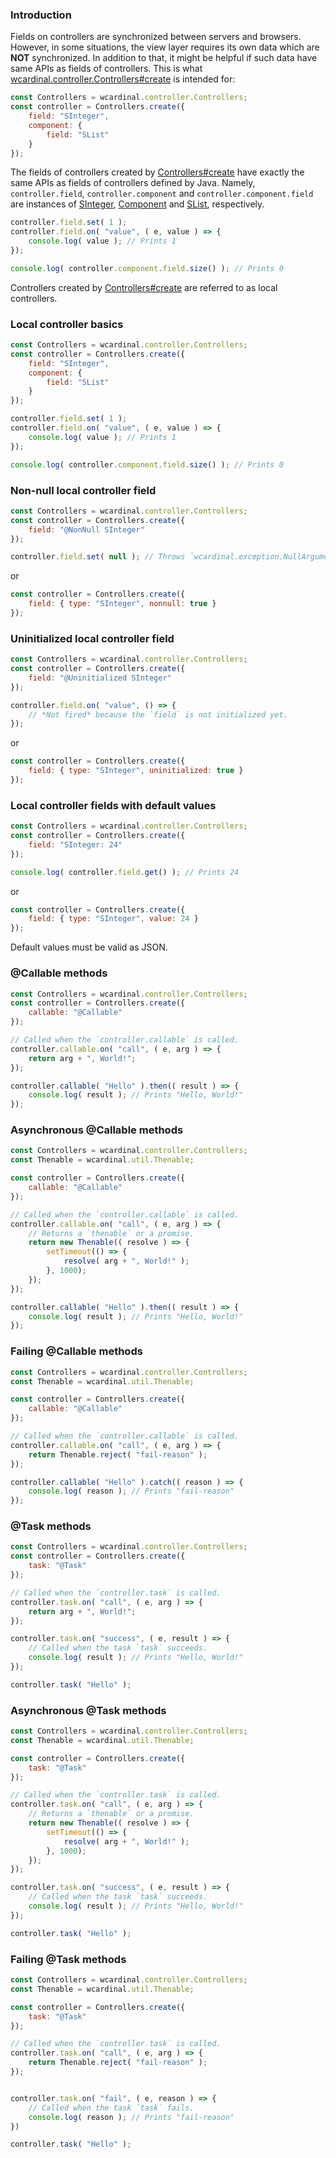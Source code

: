 ### Introduction

Fields on controllers are synchronized between servers and browsers.
However, in some situations, the view layer requires its own data which are **NOT** synchronized.
In addition to that, it might be helpful if such data have same APIs as fields of controllers.
This is what [wcardinal.controller.Controllers#create][1] is intended for:

```javascript
const Controllers = wcardinal.controller.Controllers;
const controller = Controllers.create({
	field: "SInteger",
	component: {
		field: "SList"
	}
});
```

The fields of controllers created by [Controllers#create][1] have exactly the same APIs as fields of controllers defined by Java.
Namely, `controller.field`, `controller.component` and `controller.component.field` are instances of [SInteger](../api/js/classes/controller_data.sinteger.html), [Component](../api/js/interfaces/controller.component.html) and [SList](../api/js/classes/controller_data.slist.html), respectively.

```javascript
controller.field.set( 1 );
controller.field.on( "value", ( e, value ) => {
	console.log( value ); // Prints 1
});

console.log( controller.component.field.size() ); // Prints 0
```

Controllers created by [Controllers#create][1] are referred to as local controllers.

[1]: ../api/js/classes/controller.controllers.html#create

### Local controller basics

```javascript
const Controllers = wcardinal.controller.Controllers;
const controller = Controllers.create({
	field: "SInteger",
	component: {
		field: "SList"
	}
});

controller.field.set( 1 );
controller.field.on( "value", ( e, value ) => {
	console.log( value ); // Prints 1
});

console.log( controller.component.field.size() ); // Prints 0
```

### Non-null local controller field

```javascript
const Controllers = wcardinal.controller.Controllers;
const controller = Controllers.create({
	field: "@NonNull SInteger"
});

controller.field.set( null ); // Throws `wcardinal.exception.NullArgumentException`
```

or

```javascript
const controller = Controllers.create({
	field: { type: "SInteger", nonnull: true }
});
```

### Uninitialized local controller field

```javascript
const Controllers = wcardinal.controller.Controllers;
const controller = Controllers.create({
	field: "@Uninitialized SInteger"
});

controller.field.on( "value", () => {
    // *Not fired* because the `field` is not initialized yet.
});
```

or

```javascript
const controller = Controllers.create({
	field: { type: "SInteger", uninitialized: true }
});
```

### Local controller fields with default values

```javascript
const Controllers = wcardinal.controller.Controllers;
const controller = Controllers.create({
	field: "SInteger: 24"
});

console.log( controller.field.get() ); // Prints 24
```

or

```javascript
const controller = Controllers.create({
	field: { type: "SInteger", value: 24 }
});
```

Default values must be valid as JSON.

### @Callable methods

```javascript
const Controllers = wcardinal.controller.Controllers;
const controller = Controllers.create({
	callable: "@Callable"
});

// Called when the `controller.callable` is called.
controller.callable.on( "call", ( e, arg ) => {
	return arg + ", World!";
});

controller.callable( "Hello" ).then(( result ) => {
	console.log( result ); // Prints "Hello, World!"
});
```

### Asynchronous @Callable methods

```javascript
const Controllers = wcardinal.controller.Controllers;
const Thenable = wcardinal.util.Thenable;

const controller = Controllers.create({
	callable: "@Callable"
});

// Called when the `controller.callable` is called.
controller.callable.on( "call", ( e, arg ) => {
	// Returns a `thenable` or a promise.
	return new Thenable(( resolve ) => {
		setTimeout(() => {
			resolve( arg + ", World!" );
		}, 1000);
	});
});

controller.callable( "Hello" ).then(( result ) => {
	console.log( result ); // Prints "Hello, World!"
});
```

### Failing @Callable methods

```javascript
const Controllers = wcardinal.controller.Controllers;
const Thenable = wcardinal.util.Thenable;

const controller = Controllers.create({
	callable: "@Callable"
});

// Called when the `controller.callable` is called.
controller.callable.on( "call", ( e, arg ) => {
	return Thenable.reject( "fail-reason" );
});

controller.callable( "Hello" ).catch(( reason ) => {
	console.log( reason ); // Prints "fail-reason"
});
```

### @Task methods

```javascript
const Controllers = wcardinal.controller.Controllers;
const controller = Controllers.create({
	task: "@Task"
});

// Called when the `controller.task` is called.
controller.task.on( "call", ( e, arg ) => {
	return arg + ", World!";
});

controller.task.on( "success", ( e, result ) => {
	// Called when the task `task` succeeds.
	console.log( result ); // Prints "Hello, World!"
});

controller.task( "Hello" );
```

### Asynchronous @Task methods

```javascript
const Controllers = wcardinal.controller.Controllers;
const Thenable = wcardinal.util.Thenable;

const controller = Controllers.create({
	task: "@Task"
});

// Called when the `controller.task` is called.
controller.task.on( "call", ( e, arg ) => {
	// Returns a `thenable` or a promise.
	return new Thenable(( resolve ) => {
		setTimeout(() => {
			resolve( arg + ", World!" );
		}, 1000);
	});
});

controller.task.on( "success", ( e, result ) => {
	// Called when the task `task` succeeds.
	console.log( result ); // Prints "Hello, World!"
});

controller.task( "Hello" );
```

### Failing @Task methods

```javascript
const Controllers = wcardinal.controller.Controllers;
const Thenable = wcardinal.util.Thenable;

const controller = Controllers.create({
	task: "@Task"
});

// Called when the `controller.task` is called.
controller.task.on( "call", ( e, arg ) => {
	return Thenable.reject( "fail-reason" );
});


controller.task.on( "fail", ( e, reason ) => {
	// Called when the task `task` fails.
	console.log( reason ); // Prints "fail-reason"
})

controller.task( "Hello" );
```
